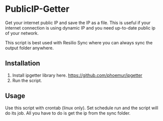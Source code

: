 # PublicIP-Getter
Get your internet public IP and save the IP as a file. This is useful if your internet connection is using dynamic IP and you need up-to-date public ip of your network.

This script is best used with Resilio Sync where you can always sync the output folder anywhere.

## Installation
1. Install ipgetter library here. https://github.com/phoemur/ipgetter
2. Run the script.

## Usage
Use this script with crontab (linux only). Set schedule run and the script will do its job. All you have to do is get the ip from the sync folder.
